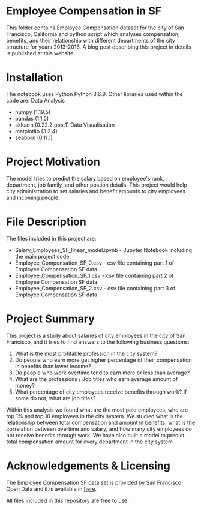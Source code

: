 # Employee Compensation in SF
This folder contains Employee Compensation dataset for the city of San Francisco, California and python script which analyses compensation, benefits, and their relationship with different departments of the city structure for years 2013-2016. A blog post describing this project in details is published at this website.
# Installation
The notebook uses Python Python 3.6.9. Other libraries used within the code are:
Data Analysis
 * numpy (1.19.5)
 * pandas (1.1.5)
 * sklearn (0.22.2.post1)
Data Visualisation
 * matplotlib (3.3.4)
 * seaborn (0.11.1)
  
# Project Motivation

The model tries to predict the salary based on employee's rank, department, job family, and other postion details. This project would help city administration to set salaries and benefit amounts to city employees and incoming people.

# File Description
The files included in this project are:

 * Salary_Employees_SF_linear_model.ipynb - Jupyter Notebook including the main project code.
 * Employee_Compensation_SF_0.csv - csv file containing part 1 of Employee Compensation SF data
 * Employee_Compensation_SF_1.csv - csv file containing part 2 of Employee Compensation SF data
 * Employee_Compensation_SF_2.csv - csv file containing part 3 of Employee Compensation SF data


# Project Summary
This project is a study about salaries of city employees in the city of San Francisco, and it tries to find answers to the following  business questions:

1. What is the most profitable profession in the city system?
2. Do people who earn more get higher percentage of their compensation in benefits than lower income?
3. Do people who work overtime tend to earn more or less than average?
4. What are the professions / Job titles who earn average amount of money?
5. What percentage of city employees receive benefits through work? If some do not, what are job titles?

Within this analysis we found what are the most paid employees, who are top 1% and top 10 employees in the city system. We studied what is the relationship between total compensation and amount in benefits, what is the correlation between overtime and salary, and how many city employees do not receive benefits through work. We have also built a model to predict total compensation amount for every department in the city system

# Acknowledgements & Licensing
The Employee Compensation SF data set is provided by San Francisco Open Data and it is available in [here](https://data.world/data-society/employee-compensation-in-sf).

All files included in this repository are free to use.
